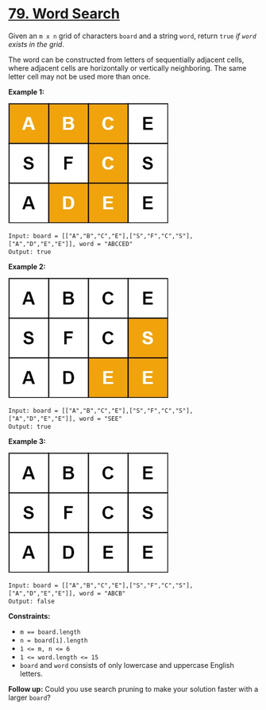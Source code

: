 # [79. Word Search](https://leetcode.com/problems/word-search/)

Given an `m x n` grid of characters `board` and a string `word`, return `true` _if `word` exists in the grid_.

The word can be constructed from letters of sequentially adjacent cells, where adjacent cells are horizontally or vertically neighboring. The same letter cell may not be used more than once.

**Example 1:**

![word1](word1.jpg)

    Input: board = [["A","B","C","E"],["S","F","C","S"],["A","D","E","E"]], word = "ABCCED"
    Output: true

**Example 2:**

![word2](word2.jpg)

    Input: board = [["A","B","C","E"],["S","F","C","S"],["A","D","E","E"]], word = "SEE"
    Output: true

**Example 3:**

![word3](word3.jpg)

    Input: board = [["A","B","C","E"],["S","F","C","S"],["A","D","E","E"]], word = "ABCB"
    Output: false

**Constraints:**

-   `m == board.length`
-   `n = board[i].length`
-   `1 <= m, n <= 6`
-   `1 <= word.length <= 15`
-   `board` and `word` consists of only lowercase and uppercase English letters.

**Follow up:** Could you use search pruning to make your solution faster with a larger `board`?
